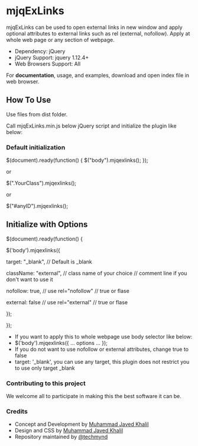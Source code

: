 # mjqExLinks

mjqExLinks can be used to open external links in new window and apply optional attributes to external links such as rel (external, nofollow). Apply at whole web page or any section of webpage.

- Dependency: jQuery
- jQuery Support: jquery 1.12.4+
- Web Browsers Support: All

For **documentation**, usage, and examples, download and open index file in web browser.

## How To Use

Use files from dist folder. 

Call mjqExLinks.min.js below jQuery script and initialize the plugin like below:

### Default initialization

$(document).ready(function() {
	$("body").mjqexlinks();
});

or

$(".YourClass").mjqexlinks();

or

$("#anyID").mjqexlinks();

## Initialize with Options

$(document).ready(function() {

$('body').mjqexlinks({

target: "_blank",		// Default is _blank 

className: "external",	// class name of your choice // comment line if you don't want to use it

nofollow: true,			// use rel="nofollow" // true or flase

external: false			// use rel="external" // true or flase

});

});

- If you want to apply this to whole webpage use body selector like below:
- $('body').mjqexlinks({ ... options ... });
- If you do not want to use nofollow or external attributes, change true to false
- target: '_blank', you can use any target, this plugin does not restrict you to use only target _blank

### Contributing to this project

We welcome all to participate in making this the best software it can be.

### Credits

- Concept and Development by [Muhammad Javed Khalil](https://javedkhalil.com)
- Design and CSS by [Muhammad Javed Khalil](https://javedkhalil.com)
- Repository maintained by [@techmynd](https://github.com/techmynd)